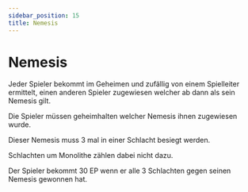```yaml
---
sidebar_position: 15
title: Nemesis
---
```


# Nemesis

Jeder Spieler bekommt im Geheimen und zufällig von einem Spielleiter ermittelt, einen anderen Spieler zugewiesen welcher ab dann als sein Nemesis gilt.

Die Spieler müssen geheimhalten welcher Nemesis ihnen zugewiesen wurde. 

Dieser Nemesis muss 3 mal in einer Schlacht besiegt werden. 

Schlachten um Monolithe zählen dabei nicht dazu.

Der Spieler bekommt 30 EP wenn er alle 3 Schlachten gegen seinen Nemesis gewonnen hat.